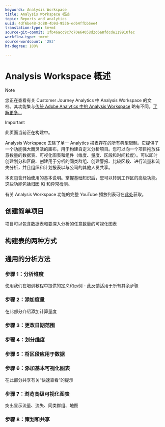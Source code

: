 ```yaml
---
keywords: Analysis Workspace
title: Analysis Workspace 概述
topic: Reports and analytics
uuid: 4df6be48-2c88-4b9d-9536-ed64ffbb6ee4
translation-type: tm+mt
source-git-commit: 1fb46acc9c7c70e64058d2c6a8fdcde119910fec
workflow-type: tm+mt
source-wordcount: '283'
ht-degree: 100%

---
```



# Analysis Workspace 概述

>[!NOTE]
>
>您正在查看有关 Customer Journey Analytics 中 Analysis Workspace 的文档。其功能集与[传统 Adobe Analytics 中的 Analysis Workspace](https://docs.adobe.com/content/help/zh-Hans/analytics/analyze/analysis-workspace/home.html) 略有不同。[了解更多...](/help/getting-started/cja-aa.md)

>[!IMPORTANT]
>
>此页面当前正在构建中。

Analysis Workspace 去除了单一 Analytics 报表存在的所有典型限制。它提供了一个功能强大而灵活的画布，用于构建自定义分析项目。您可以向一个项目拖放任意数量的数据表、可视化图表和组件（维度、量度、区段和时间粒度）。可以即时创建划分和区段、创建用于分析的同类群组、创建警报、比较区段、进行流量和流失分析，并且组织和计划报表以与公司的其他人员共享。

本页包含开始使用的基本说明。掌握基础知识后，您可以转到工作区的高级功能。这些功能包括[归因 IQ](/help/analysis-workspace/attribution/overview.md) 和[异常检测](/help/analysis-workspace/virtual-analyst/c-anomaly-detection/anomaly-detection.md)。

有关 Analysis Workspace 功能的完整 YouTube 播放列表可在[此处](https://www.youtube.com/channel/UC8I6bqCk7gO6YdoMz6W5fvw/playlists?view=50&amp;sort=dd&amp;shelf_id=7)获取。

## 创建简单项目

项目可以包含数据表和要深入分析的任意数量的可视化图表


## 构建表的两种方式

## 通用的分析方法

### 步骤 1：分析维度

使用我们在培训教程中提供的定义和示例 - 此反馈适用于所有其余步骤

### 步骤 2：添加度量

在此部分介绍添加计算量度

### 步骤 3：更改日期范围

### 步骤 4：划分维度

### 步骤 5：将区段应用于数据

### 步骤 6：添加基本可视化图表

在此部分共享有关“快速查看”的提示

### 步骤 7：浏览高级可视化图表

突出显示流量、流失、同类群组、地图

### 步骤 8：策划和共享

